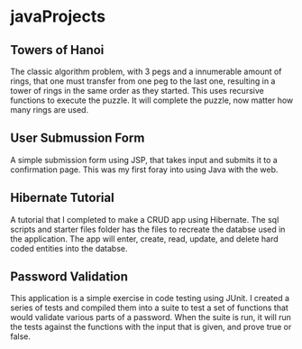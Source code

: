 # javaProjects

## Towers of Hanoi

  The classic algorithm problem, with 3 pegs and a innumerable amount of rings, that one must transfer from one peg to the last one, resulting in a tower of rings in the same order as they started. This uses recursive functions to execute the puzzle. It will complete the puzzle, now matter how many rings are used.
  
## User Submussion Form

  A simple submission form using JSP, that takes input and submits it to a confirmation page. This was my first foray into using Java with the web.
  
## Hibernate Tutorial

  A tutorial that I completed to make a CRUD app using Hibernate. The sql scripts and starter files folder has the files to recreate the databse used in the application. The app will enter, create, read, update, and delete hard coded entities into the databse.

## Password Validation

  This application is a simple exercise in code testing using JUnit. I created a series of tests and compiled them into a suite to test a set of functions that would validate various parts of a password. When the suite is run, it will run the tests against the functions with the input that is given, and prove true or false.
